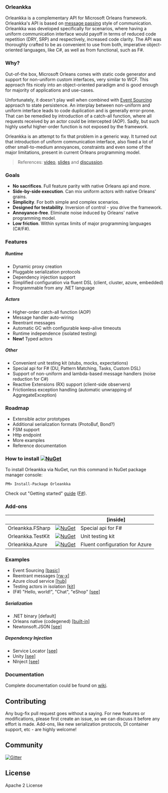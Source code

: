 ### Orleankka

Orleankka is a complementary API for Microsoft Orleans framework. Orleankka's API is based on [message passing](http://en.wikipedia.org/wiki/Message_passing) style of communication. Orleankka was developed specifically for scenarios, where having a uniform communication interface would payoff in terms of reduced code repetition (DRY, SRP) and respectively, increased code clarity. The API was thoroughly crafted to be as convenient to use from both, imperative object-oriented languages, like C#, as well as from functional, such as F#.

### Why?

Out-of-the box, Microsoft Orleans comes with static code generator and support for non-uniform custom interfaces, very similar to WCF. This approach fits nicely into an object-oriented paradigm and is good enough for majority of applications and use-cases.

Unfortunately, it doesn't play well when combined with [Event Sourcing](https://msdn.microsoft.com/en-us/library/dn589792.aspx) approach to state persistence. An interplay between non-uniform and uniform interface leads to code duplication and is generally error-prone. That can be remedied by introduction of a catch-all function, where all requests received by an actor could be intercepted (AOP). Sadly, but such highly useful higher-order function is not exposed by the framework.   

Orleankka is an attempt to fix that problem in a generic way. It turned out that introduction of uniform communication interface, also fixed a lot of other small-to-medium annoyances, constraints and even some of the major limitations, present in current Orleans programming model.

> References: [video](https://www.youtube.com/watch?v=07Up88bpl20), [slides](https://docs.google.com/presentation/d/1brM4SS-uJBRMZs-CdOZoJ0KUgrnPXXwrOXnYgfLL4Nk/edit#slide=id.p4) and [discussion](https://github.com/dotnet/orleans/issues/42).

### Goals

- __No sacrifices__. Full feature parity with native Orleans api and more.
- __Side-by-side execution__. Can mix uniform actors with native Orleans' grains.
- __Simplicity__. For both simple and complex scenarios.
- __Designed for testability__. Inversion of control - you drive the framework.  
- __Annoyance-free__. Eliminate noise induced by Orleans' native programming model.
- __Low friction__. Within syntax limits of major programming languages (C#/F#).

### Features

##### Runtime

+ Dynamic proxy creation
+ Pluggable serialization protocols
+ Dependency injection support
+ Simplified configuration via fluent DSL (client, cluster, azure, embedded)
+ Programmable from any .NET language

##### Actors

+ Higher-order catch-all function (AOP)
+ Message handler auto-wiring
+ Reentrant messages
+ Automatic GC with configurable keep-alive timeouts
+ Runtime independence (isolated testing)
+ **New!** Typed actors 

##### Other

+ Convenient unit testing kit (stubs, mocks, expectations)
+ Special api for F# (DU, Pattern Matching, Tasks, Custom DSL)
+ Support of non-uniform and lambda-based message handlers (noise reduction for C#)
+ Reactive Extensions (RX) support (client-side observers)
+ Frictionless exception handling (automatic unwrapping of AggregateException)

### Roadmap

+ Extensible actor prototypes
+ Additional serialization formats (ProtoBuf, Bond?)
+ FSM support
+ Http endpoint
+ More examples
+ Reference documentation

### How to install [![NuGet](https://img.shields.io/nuget/v/Orleankka.svg?style=flat)](https://www.nuget.org/packages/Orleankka/)

To install Orleankka via NuGet, run this command in NuGet package manager console:

	PM> Install-Package Orleankka

Check out "Getting started" [guide](https://github.com/yevhen/Orleankka/wiki/Getting-Started-%28C%23%29) ([F#](https://github.com/yevhen/Orleankka/wiki/Getting-Started-%28F%23%29)).

### Add-ons

|  |  | [inside]
| ------- |:----:| ---------- |
| Orleankka.FSharp | [![NuGet](https://img.shields.io/nuget/v/Orleankka.FSharp.svg?style=flat)](https://www.nuget.org/packages/Orleankka.FSharp/) | Special api for F#
| Orleankka.TestKit | [![NuGet](https://img.shields.io/nuget/v/Orleankka.TestKit.svg?style=flat)](https://www.nuget.org/packages/Orleankka.TestKit/) | Unit testing kit
| Orleankka.Azure | [![NuGet](https://img.shields.io/nuget/v/Orleankka.Azure.svg?style=flat)](https://www.nuget.org/packages/Orleankka.Azure/) | Fluent configuration for Azure

### Examples

+ Event Sourcing [[basic]](Source/Example.EventSourcing)
+ Reentrant messages [[rw-x]](Source/Example.Reentrant)
+ Azure cloud service [[hub]](Source/Example.Azure.Cluster)
+ Testing actors in isolation [[kit]](Source/Demo.App.Tests/TopicFixture.cs)
+ (F#) "Hello, world!", "Chat", "eShop" [[see]](Source/)

##### Serialization

+ .NET binary [default] 
+ Orleans native (codegened) [[built-in]](Source/Example.Serialization.Native.App/Program.cs#L19)
+ Newtonsoft.JSON [[see]](Source/Orleankka.Tests/Utility/JsonSerializer.cs)

##### Dependency Injection

+ Service Locator [[see]](Source/Demo.App)
+ Unity   [[see]](Source/Example.DI.Unity) 
+ NInject [[see]](Source/Example.DI.NInject)

### Documentation

Complete documentation could be found on [wiki](https://github.com/yevhen/Orleankka/wiki).

## Contributing

Any bug-fix pull request goes without a saying. For new features or modifications, please first create an issue, so we can discuss it before any effort is made. Add-ons, like new serialization protocols, DI container support, etc - are highly welcome!

## Community

[![Gitter](https://badges.gitter.im/Join%20Chat.svg)](https://gitter.im/yevhen/Orleankka?utm_source=badge&utm_medium=badge&utm_campaign=pr-badge&utm_content=badge)

## License

Apache 2 License
